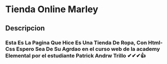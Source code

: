 
# Tienda Online Marley

## Descripcion
### Esta Es La Pagina Que Hice Es Una Tienda De Ropa, Con Html-Css Espero Sea De Su Agrdao en el curso web de la academy Elemental por el estudiante Patrick Andrw Trillo  ✔✔✔👍